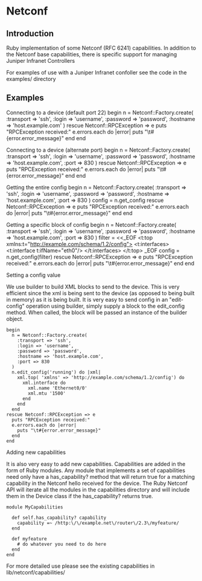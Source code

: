 Netconf
=======

Introduction
------------

Ruby implementation of some Netconf (RFC 6241) capabilities.  In addition
to the Netconf base capabilities, there is specific support for managing 
Juniper Infranet Controllers

For examples of use with a Juniper Infranet confoller see the code in
the examples/ directory

Examples
--------

Connecting to a device (default port 22)
    begin
      n = Netconf::Factory.create(
        :transport => 'ssh',
        :login => 'username',
        :password => 'password',
        :hostname => 'host.example.com' 
      )
    rescue Netconf::RPCException => e
      puts "RPCException received:"
      e.errors.each do |error|
        puts "\t#{error.error_message}"
      end
    end

Connecting to a device (alternate port)
    begin
      n = Netconf::Factory.create(
        :transport => 'ssh',
        :login => 'username',
        :password => 'password',
        :hostname => 'host.example.com',
        :port => 830
      )
    rescue Netconf::RPCException => e
      puts "RPCException received:"
      e.errors.each do |error|
        puts "\t#{error.error_message}"
      end
    end

Getting the entire config
    begin
      n = Netconf::Factory.create(
        :transport => 'ssh',
        :login => 'username',
        :password => 'password',
        :hostname => 'host.example.com',
        :port => 830
      )
      config = n.get_config
    rescue Netconf::RPCException => e
      puts "RPCException received:"
      e.errors.each do |error|
        puts "\t#{error.error_message}"
      end
    end

Getting a specific block of config
    begin
      n = Netconf::Factory.create(
        :transport => 'ssh',
        :login => 'username',
        :password => 'password',
        :hostname => 'host.example.com',
        :port => 830
      )
      filter = <<_EOF
       <t:top xmlns:t="http://example.com/schema/1.2/config">
         <t:interfaces>
           <t:interface t:ifName="eth0"/>
         </t:interfaces>
       </t:top>
      _EOF
      config = n.get_config(filter)
    rescue Netconf::RPCException => e
      puts "RPCException received:"
      e.errors.each do |error|
        puts "\t#{error.error_message}"
      end
    end

Setting a config value

We use builder to build XML blocks to send to the device.  This is very efficient since
the xml is being sent to the device (as opposed to being built in memory) as it is
being built.  It is very easy to send config in an "edit-config" operation using builder,
simply supply a block to the edit_config method.  When called, the block will be passed an
instance of the builder object.

    begin
      n = Netconf::Factory.create(
        :transport => 'ssh',
        :login => 'username',
        :password => 'password',
        :hostname => 'host.example.com',
        :port => 830
      )
      n.edit_config('running') do |xml|
        xml.top( 'xmlns' => 'http://example.com/schema/1.2/config') do
          xml.interface do
            xml.name 'Ethernet0/0'
            xml.mtu '1500'
          end
        end
      end
    rescue Netconf::RPCException => e
      puts "RPCException received:"
      e.errors.each do |error|
        puts "\t#{error.error_message}"
      end
    end


Adding new capabilities

It is also very easy to add new capabilities.  Capabilities are added in the form of
Ruby modules.  Any module that implements a set of capabilities need only have a
has_capability? method that will return true for a matching capability in the 
Netconf hello received for the device.  The Ruby Netconf API will iterate all the
modules in the capabilities directory and will include them in the Device class if
the has_capability? returns true.

    module MyCapabilities

      def self.has_capability? capability
        capability =~ /http:\/\/example.net\/router\/2.3\/myfeature/
      end

      def myfeature
        # do whatever you need to do here
      end
    end

For more detailed use please see the existing capabilities in lib/netconf/capabilities/


